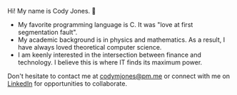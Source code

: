 Hi! My name is Cody Jones. 👋

- My favorite programming language is C. It was "love at first segmentation fault".
- My academic background is in physics and mathematics. As a result, I have always loved theoretical computer science.
- I am keenly interested in the intersection between finance and technology. I believe this is where IT finds its maximum power.

Don't hesitate to contact me at codymjones@pm.me or connect with me on [LinkedIn](https://linkedin.com/in/cm-jones) for opportunities to collaborate.
